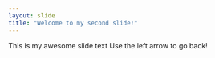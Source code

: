 ```yaml
---
layout: slide
title: "Welcome to my second slide!"
---
```

This is my awesome slide text
Use the left arrow to go back!
